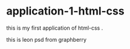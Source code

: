 # application-1-html-css 
this is my first application of html-css .

this is leon psd from graphberry
